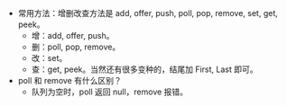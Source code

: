 - 常用方法：增删改查方法是 add, offer, push, poll, pop, remove, set, get, peek。
	- 增：add, offer, push。
	- 删：poll, pop, remove。
	- 改：set。
	- 查：get, peek。当然还有很多变种的，结尾加 First, Last 即可。
- poll 和 remove 有什么区别？
	- 队列为空时，poll 返回 null，remove 报错。